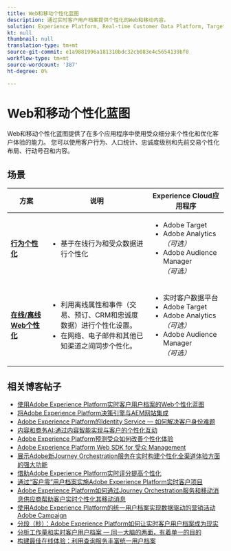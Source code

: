 ```yaml
---
title: Web和移动个性化蓝图
description: 通过实时客户用户档案提供个性化的Web和移动内容。
solution: Experience Platform, Real-time Customer Data Platform, Target, Audience Manager, Analytics, Experience Cloud Services
kt: null
thumbnail: null
translation-type: tm+mt
source-git-commit: e1a9881996a181310bdc32cb083e4c5654139bf0
workflow-type: tm+mt
source-wordcount: '387'
ht-degree: 0%

---
```


# Web和移动个性化蓝图


Web和移动个性化蓝图提供了在多个应用程序中使用受众细分来个性化和优化客户体验的能力。 您可以使用客户行为、人口统计、忠诚度级别和先前交易个性化布局、行动号召和内容。

## 场景

| 方案 | 说明 | Experience Cloud应用程序 |
|---|---|---|
| **[行为个性化](behavioral.md)** | <ul><li>基于在线行为和受众数据进行个性化</li></ul> | <ul><li>Adobe Target</li><li>Adobe Analytics *（可选）*</li><li>Adobe Audience Manager *（可选）*</li></ul> |
| **[在线/离线Web个性化](online-offline.md)** | <ul><li>利用离线属性和事件（交易、预订、CRM和忠诚度数据）进行个性化设置。</li><li>在网络、电子邮件和其他已知渠道之间同步个性化。</li></ul> | <ul><li>实时客户数据平台</li><li>Adobe Target</li><li>Adobe Analytics *（可选）*</li><li>Adobe Audience Manager *（可选）*</li></ul> |

## 相关博客帖子

* [使用Adobe Experience Platform实时客户用户档案的Web个性化蓝图](https://medium.com/adobetech/blueprint-for-web-personalization-using-adobe-experience-platform-real-time-customer-profile-fef2ce7a4b2f)
* [将Adobe Experience Platform决策引擎与AEM网站集成](https://jaeness.medium.com/integrating-adobe-experience-platform-decisioning-engine-with-aem-websites-9c222acd12e2)
* [Adobe Experience Platform的Identity Service — 如何解决客户身份难题](https://medium.com/adobetech/adobe-experience-platforms-identity-service-how-to-solve-the-customer-identity-conundrum-f95e22d16ea9)
* [内容和商务AI:通过内容智能实现与客户的个性化互动](https://medium.com/adobetech/content-and-commerce-ai-personalizing-your-interactions-with-customers-through-content-intelligence-dc182601deab)
* [Adobe Experience Platform预测受众如何改善个性化体验](https://medium.com/adobetech/how-adobe-experience-platform-predictive-audiences-improves-personalized-experiences-1f75a60cb7a3)
* [Adobe Experience Platform Web SDK for 受众 Management](https://medium.com/adobetech/adobe-experience-platform-web-sdk-for-audience-management-751fa6d063bc)
* [展示Adobe新Journey Orchestration服务在实时构建个性化全渠道体验方面的强大功能](https://medium.com/adobetech/demonstrating-the-power-of-adobes-new-journey-orchestration-service-to-build-personalized-aa60d88cd34)
* [借助Adobe Experience Platform实时评分提高个性化](https://medium.com/adobetech/real-time-scoring-to-improve-personalization-with-adobe-experience-platform-78d3a47406f7)
* [通过“客户零”用户档案实施Adobe Experience Platform实时客户项目](https://medium.com/adobetech/implementing-adobe-experience-platform-real-time-customer-profile-through-our-customer-zero-32e7cd952896)
* [Adobe Experience Platform如何通过Journey Orchestration服务和移动消息供应商帮助客户实时个性化其移动消息](https://medium.com/adobetech/how-adobe-experience-platform-helped-a-client-personalize-their-mobile-messaging-in-real-time-with-7d634aefa098)
* [使用Adobe Experience Platform的统一用户档案实现数据驱动的营销活动Adobe Campaign](https://medium.com/adobetech/data-driven-marketing-campaigns-using-adobe-experience-platforms-unified-profile-in-adobe-campaign-9d9a97e183c4)
* [分段（秒）：Adobe Experience Platform如何让实时客户用户档案成为现实](https://medium.com/adobetech/segmentation-in-seconds-how-adobe-experience-platform-made-real-time-customer-profiles-a-reality-a7a8552b0847)
* [分析工作量和实时客户用户档案 — 同一大脑的两面，有着单一的目的](https://medium.com/adobetech/analytical-workloads-and-real-time-customer-profile-two-sides-of-the-same-brain-with-a-cdfac85ce8c1)
* [构建最佳在线体验：利用查询服务丰富统一用户档案](https://medium.com/adobetech/build-an-optimal-online-experience-enrich-unified-profile-with-query-service-8027c196ab33)

